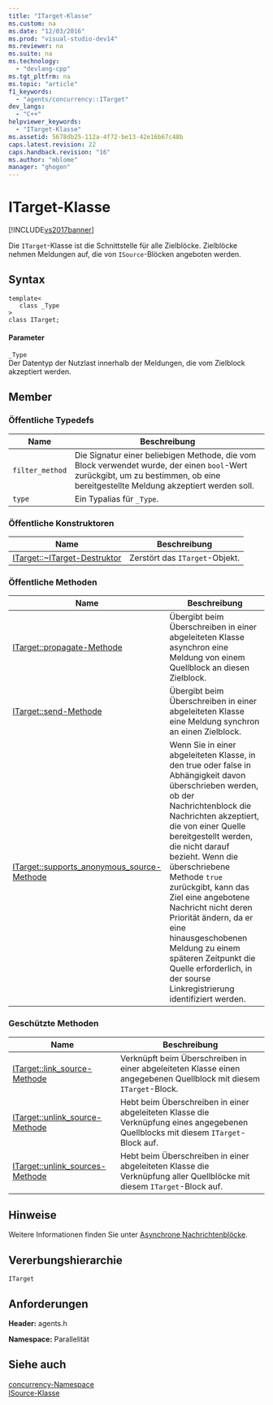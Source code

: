 ```yaml
---
title: "ITarget-Klasse"
ms.custom: na
ms.date: "12/03/2016"
ms.prod: "visual-studio-dev14"
ms.reviewer: na
ms.suite: na
ms.technology: 
  - "devlang-cpp"
ms.tgt_pltfrm: na
ms.topic: "article"
f1_keywords: 
  - "agents/concurrency::ITarget"
dev_langs: 
  - "C++"
helpviewer_keywords: 
  - "ITarget-Klasse"
ms.assetid: 5678db25-112a-4f72-be13-42e16b67c48b
caps.latest.revision: 22
caps.handback.revision: "16"
ms.author: "mblome"
manager: "ghogen"
---
```

# ITarget-Klasse
[!INCLUDE[vs2017banner](../../../assembler/inline/includes/vs2017banner.md)]

Die `ITarget`\-Klasse ist die Schnittstelle für alle Zielblöcke.  Zielblöcke nehmen Meldungen auf, die von `ISource`\-Blöcken angeboten werden.  
  
## Syntax  
  
```  
template<  
   class _Type  
>  
class ITarget;  
```  
  
#### Parameter  
 `_Type`  
 Der Datentyp der Nutzlast innerhalb der Meldungen, die vom Zielblock akzeptiert werden.  
  
## Member  
  
### Öffentliche Typedefs  
  
|Name|**Beschreibung**|  
|----------|----------------------|  
|`filter_method`|Die Signatur einer beliebigen Methode, die vom Block verwendet wurde, der einen `bool`\-Wert zurückgibt, um zu bestimmen, ob eine bereitgestellte Meldung akzeptiert werden soll.|  
|`type`|Ein Typalias für `_Type`.|  
  
### Öffentliche Konstruktoren  
  
|Name|**Beschreibung**|  
|----------|----------------------|  
|[ITarget::~ITarget\-Destruktor](../Topic/ITarget::~ITarget%20Destructor.md)|Zerstört das `ITarget`\-Objekt.|  
  
### Öffentliche Methoden  
  
|Name|**Beschreibung**|  
|----------|----------------------|  
|[ITarget::propagate\-Methode](../Topic/ITarget::propagate%20Method.md)|Übergibt beim Überschreiben in einer abgeleiteten Klasse asynchron eine Meldung von einem Quellblock an diesen Zielblock.|  
|[ITarget::send\-Methode](../Topic/ITarget::send%20Method.md)|Übergibt beim Überschreiben in einer abgeleiteten Klasse eine Meldung synchron an einen Zielblock.|  
|[ITarget::supports\_anonymous\_source\-Methode](../Topic/ITarget::supports_anonymous_source%20Method.md)|Wenn Sie in einer abgeleiteten Klasse, in den true oder false in Abhängigkeit davon überschrieben werden, ob der Nachrichtenblock die Nachrichten akzeptiert, die von einer Quelle bereitgestellt werden, die nicht darauf bezieht.  Wenn die überschriebene Methode `true` zurückgibt, kann das Ziel eine angebotene Nachricht nicht deren Priorität ändern, da er eine hinausgeschobenen Meldung zu einem späteren Zeitpunkt die Quelle erforderlich, in der sourse Linkregistrierung identifiziert werden.|  
  
### Geschützte Methoden  
  
|Name|**Beschreibung**|  
|----------|----------------------|  
|[ITarget::link\_source\-Methode](../Topic/ITarget::link_source%20Method.md)|Verknüpft beim Überschreiben in einer abgeleiteten Klasse einen angegebenen Quellblock mit diesem `ITarget`\-Block.|  
|[ITarget::unlink\_source\-Methode](../Topic/ITarget::unlink_source%20Method.md)|Hebt beim Überschreiben in einer abgeleiteten Klasse die Verknüpfung eines angegebenen Quellblocks mit diesem `ITarget`\-Block auf.|  
|[ITarget::unlink\_sources\-Methode](../Topic/ITarget::unlink_sources%20Method.md)|Hebt beim Überschreiben in einer abgeleiteten Klasse die Verknüpfung aller Quellblöcke mit diesem `ITarget`\-Block auf.|  
  
## Hinweise  
 Weitere Informationen finden Sie unter [Asynchrone Nachrichtenblöcke](../../../parallel/concrt/asynchronous-message-blocks.md).  
  
## Vererbungshierarchie  
 `ITarget`  
  
## Anforderungen  
 **Header:** agents.h  
  
 **Namespace:** Parallelität  
  
## Siehe auch  
 [concurrency\-Namespace](../../../parallel/concrt/reference/concurrency-namespace.md)   
 [ISource\-Klasse](../../../parallel/concrt/reference/isource-class.md)